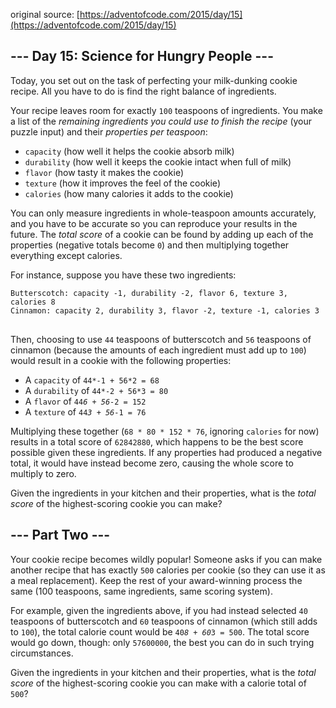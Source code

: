 original source: [https://adventofcode.com/2015/day/15](https://adventofcode.com/2015/day/15)
## --- Day 15: Science for Hungry People ---
Today, you set out on the task of perfecting your milk-dunking cookie recipe.  All you have to do is find the right balance of ingredients.

Your recipe leaves room for exactly <code>100</code> teaspoons of ingredients.  You make a list of the <em>remaining ingredients you could use to finish the recipe</em> (your puzzle input) and their <em>properties per teaspoon</em>:


 - <code>capacity</code> (how well it helps the cookie absorb milk)
 - <code>durability</code> (how well it keeps the cookie intact when full of milk)
 - <code>flavor</code> (how tasty it makes the cookie)
 - <code>texture</code> (how it improves the feel of the cookie)
 - <code>calories</code> (how many calories it adds to the cookie)

You can only measure ingredients in whole-teaspoon amounts accurately, and you have to be accurate so you can reproduce your results in the future.  The <em>total score</em> of a cookie can be found by adding up each of the properties (negative totals become <code>0</code>) and then multiplying together everything except calories.

For instance, suppose you have these two ingredients:

<pre>
<code>Butterscotch: capacity -1, durability -2, flavor 6, texture 3, calories 8
Cinnamon: capacity 2, durability 3, flavor -2, texture -1, calories 3
</code>
</pre>

Then, choosing to use <code>44</code> teaspoons of butterscotch and <code>56</code> teaspoons of cinnamon (because the amounts of each ingredient must add up to <code>100</code>) would result in a cookie with the following properties:


 - A <code>capacity</code> of <code>44*-1 + 56*2 = 68</code>
 - A <code>durability</code> of <code>44*-2 + 56*3 = 80</code>
 - A <code>flavor</code> of <code>44*6 + 56*-2 = 152</code>
 - A <code>texture</code> of <code>44*3 + 56*-1 = 76</code>

Multiplying these together (<code>68 * 80 * 152 * 76</code>, ignoring <code>calories</code> for now) results in a total score of  <code>62842880</code>, which happens to be the best score possible given these ingredients.  If any properties had produced a negative total, it would have instead become zero, causing the whole score to multiply to zero.

Given the ingredients in your kitchen and their properties, what is the <em>total score</em> of the highest-scoring cookie you can make?


## --- Part Two ---
Your cookie recipe becomes wildly popular!  Someone asks if you can make another recipe that has exactly <code>500</code> calories per cookie (so they can use it as a meal replacement).  Keep the rest of your award-winning process the same (100 teaspoons, same ingredients, same scoring system).

For example, given the ingredients above, if you had instead selected <code>40</code> teaspoons of butterscotch and <code>60</code> teaspoons of cinnamon (which still adds to <code>100</code>), the total calorie count would be <code>40*8 + 60*3 = 500</code>.  The total score would go down, though: only <code>57600000</code>, the best you can do in such trying circumstances.

Given the ingredients in your kitchen and their properties, what is the <em>total score</em> of the highest-scoring cookie you can make with a calorie total of <code>500</code>?


